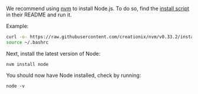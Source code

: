 We recommend using [nvm](https://github.com/creationix/nvm) to install Node.js.
To do so, find the [install script](https://github.com/creationix/nvm#install-script) in their README and run it.

Example:
```bash
curl -o- https://raw.githubusercontent.com/creationix/nvm/v0.33.2/install.sh | bash
source ~/.bashrc
```

Next, install the latest version of Node:
```
nvm install node
```

You should now have Node installed, check by running:
```
node -v
```
